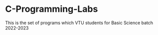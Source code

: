 # C-Programming-Labs
This is the set of programs which VTU students for Basic Science batch 2022-2023 
